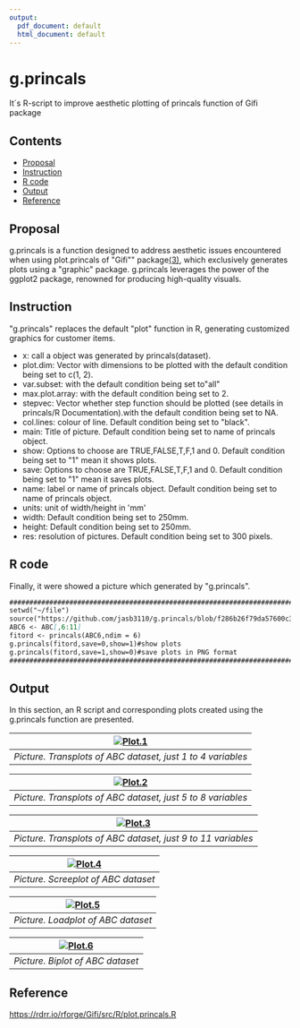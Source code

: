 ```yaml
---
output:
  pdf_document: default
  html_document: default
---
```

# g.princals

It´s R-script to improve aesthetic plotting of princals function of Gifi package

## Contents
- [Proposal](#proposal)
- [Instruction](#instruction)
- [R code](#r-code)
- [Output](#output)
- [Reference](#reference)

## Proposal 

g.princals is a function designed to address aesthetic issues encountered when using plot.princals of "Gifi"" package[(3)](#reference), which exclusively generates plots using a "graphic" package. g.princals leverages the power of the ggplot2 package, renowned for producing high-quality visuals.

## Instruction

"g.princals" replaces the default "plot" function in R, generating customized graphics for customer items. 

  - x: call a object was generated by princals(dataset).
  - plot.dim:  Vector with dimensions to be plotted with the default condition being set to c(1, 2).
  - var.subset: with the default condition being set to"all"
  - max.plot.array: with the default condition being set to 2.
  - stepvec: Vector whether step function should be plotted (see details in princals/R Documentation).with the default condition being set to NA.
  - col.lines: colour of line. Default condition being set to "black".
  - main: Title of picture. Default condition being set to name of princals object.
  - show: Options to choose are TRUE,FALSE,T,F,1 and 0. Default condition being set to "1" mean it shows plots.
  - save: Options to choose are TRUE,FALSE,T,F,1 and 0. Default condition being set to "1" mean it saves plots.
  - name: label or name of princals object. Default condition being set to name of princals object. 
  - units: unit of width/height in 'mm'
  - width: Default condition being set to 250mm.
  - height: Default condition being set to 250mm. 
  - res: resolution of pictures. Default condition being set to 300 pixels.
  
## R code

Finally, it were showed a picture which generated by "g.princals".
```markdown
################################################################################
setwd("~/file")
source("https://github.com/jasb3110/g.princals/blob/f286b26f79da57600c3e7f207a6f653f24028a76/g.princals.R)
ABC6 <- ABC[,6:11]
fitord <- princals(ABC6,ndim = 6)  
g.princals(fitord,save=0,show=1)#show plots
g.princals(fitord,save=1,show=0)#save plots in PNG format
################################################################################
```
## Output
In this section, an R script and corresponding plots created using the g.princals function are presented.

|[![Plot.1](ABC.transplot.1.png)](https://github.com/jasb3110/g.princals/blob/6c05b350f10a0e56130864eb4b018dcf658da2a9/ABC.transplot.1.png?raw=true)|
|:--:| 
|*Picture. Transplots of ABC dataset, just 1 to 4 variables*|

|[![Plot.2](ABC.transplot.2.png)](https://github.com/jasb3110/g.princals/blob/6c05b350f10a0e56130864eb4b018dcf658da2a9/ABC.transplot.2.png?raw=true)|
|:--:| 
|*Picture. Transplots of ABC dataset, just 5 to 8 variables*|

|[![Plot.3](ABC.transplot.3.png)](https://github.com/jasb3110/g.princals/blob/6c05b350f10a0e56130864eb4b018dcf658da2a9/ABC.transplot.3.png?raw=true)|
|:--:| 
|*Picture. Transplots of ABC dataset, just 9 to 11 variables*|

|[![Plot.4](ABC.screeplot.png)](https://github.com/jasb3110/g.princals/blob/6c05b350f10a0e56130864eb4b018dcf658da2a9/ABC.screeplot.png?raw=true)|
|:--:| 
|*Picture. Screeplot of ABC dataset*|

|[![Plot.5](ABC.loadplot.png)](https://github.com/jasb3110/g.princals/blob/6c05b350f10a0e56130864eb4b018dcf658da2a9/ABC.loadplot.png?raw=true)|
|:--:| 
|*Picture. Loadplot of ABC dataset*|

|[![Plot.6](ABC.biplot.png)](https://github.com/jasb3110/g.princals/blob/6c05b350f10a0e56130864eb4b018dcf658da2a9/ABC.biplot.png?raw=true)|
|:--:| 
|*Picture. Biplot of ABC dataset*|

## Reference

https://rdrr.io/rforge/Gifi/src/R/plot.princals.R
